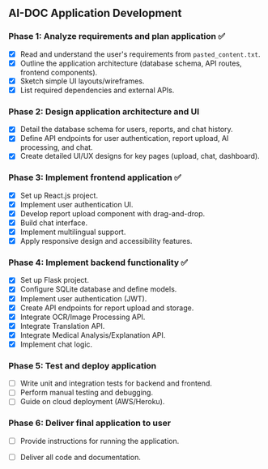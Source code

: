 ## AI-DOC Application Development

### Phase 1: Analyze requirements and plan application ✅
- [x] Read and understand the user's requirements from `pasted_content.txt`.
- [x] Outline the application architecture (database schema, API routes, frontend components).
- [x] Sketch simple UI layouts/wireframes.
- [x] List required dependencies and external APIs.

### Phase 2: Design application architecture and UI
- [x] Detail the database schema for users, reports, and chat history.
- [x] Define API endpoints for user authentication, report upload, AI processing, and chat.
- [x] Create detailed UI/UX designs for key pages (upload, chat, dashboard).

### Phase 3: Implement frontend application ✅
- [x] Set up React.js project.
- [x] Implement user authentication UI.
- [x] Develop report upload component with drag-and-drop.
- [x] Build chat interface.
- [x] Implement multilingual support.
- [x] Apply responsive design and accessibility features.

### Phase 4: Implement backend functionality ✅
- [x] Set up Flask project.
- [x] Configure SQLite database and define models.
- [x] Implement user authentication (JWT).
- [x] Create API endpoints for report upload and storage.
- [x] Integrate OCR/Image Processing API.
- [x] Integrate Translation API.
- [x] Integrate Medical Analysis/Explanation API.
- [x] Implement chat logic.

### Phase 5: Test and deploy application
- [ ] Write unit and integration tests for backend and frontend.
- [ ] Perform manual testing and debugging.
- [ ] Guide on cloud deployment (AWS/Heroku).

### Phase 6: Deliver final application to user
- [ ] Provide instructions for running the application.
- [ ] Deliver all code and documentation.

